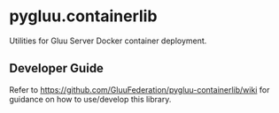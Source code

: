 # pygluu.containerlib

Utilities for Gluu Server Docker container deployment.

## Developer Guide

Refer to https://github.com/GluuFederation/pygluu-containerlib/wiki for guidance on how to use/develop this library.
